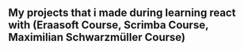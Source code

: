 ## My projects that i made during learning react with (Eraasoft Course, Scrimba Course, Maximilian Schwarzmüller Course)
